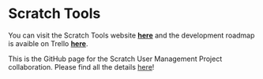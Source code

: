 # Scratch Tools

You can visit the Scratch Tools website **[here](https://scratchtools.edu.eu.org/)** and the development roadmap is avaible on Trello **[here](https://trello.com/b/t3yX5EH4)**.

This is the GitHub page for the Scratch User Management Project collaboration. Please find all the details [here](https://scratch.mit.edu/discuss/topic/449445/)!
